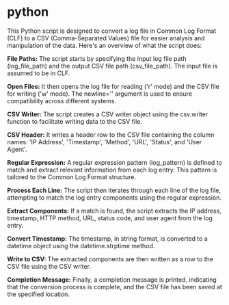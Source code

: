 # python
This Python script is designed to convert a log file in Common Log Format (CLF) to a CSV (Comma-Separated Values) file for easier analysis and manipulation of the data. Here's an overview of what the script does:

**File Paths:**
    The script starts by specifying the input log file path (log_file_path) and the output CSV file path (csv_file_path). The input file is assumed to be in CLF.

**Open Files:**
    It then opens the log file for reading ('r' mode) and the CSV file for writing ('w' mode). The newline='' argument is used to ensure compatibility across different systems.

**CSV Writer:**
    The script creates a CSV writer object using the csv.writer function to facilitate writing data to the CSV file.

**CSV Header:**
    It writes a header row to the CSV file containing the column names: 'IP Address', 'Timestamp', 'Method', 'URL', 'Status', and 'User Agent'.

**Regular Expression:**
    A regular expression pattern (log_pattern) is defined to match and extract relevant information from each log entry. This pattern is tailored to the Common Log Format structure.

**Process Each Line:**
    The script then iterates through each line of the log file, attempting to match the log entry components using the regular expression.

**Extract Components:**
    If a match is found, the script extracts the IP address, timestamp, HTTP method, URL, status code, and user agent from the log entry.

**Convert Timestamp:**
    The timestamp, in string format, is converted to a datetime object using the datetime.strptime method.

**Write to CSV:**
    The extracted components are then written as a row to the CSV file using the CSV writer.

**Completion Message:**
    Finally, a completion message is printed, indicating that the conversion process is complete, and the CSV file has been saved at the specified location.
